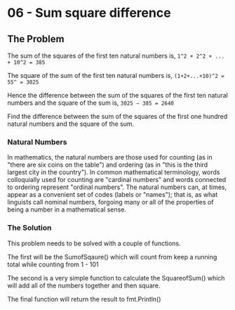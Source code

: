 # 06 - Sum square difference

## The Problem
The sum of the squares of the first ten natural numbers is,
`1^2 + 2^2 + ... + 10^2 = 385`

The square of the sum of the first ten natural numbers is,
`(1+2+...+10)^2 = 55^ = 3025`

Hence the difference between the sum of the squares of the first ten natural numbers and the square of the sum is, 
`3025 − 385 = 2640`

Find the difference between the sum of the squares of the first one hundred natural numbers and the square of the sum.

### Natural Numbers
In mathematics, the natural numbers are those used for counting (as in "there are six coins on the table") and ordering (as in "this is the third largest city in the country"). In common mathematical terminology, words colloquially used for counting are "cardinal numbers" and words connected to ordering represent "ordinal numbers". The natural numbers can, at times, appear as a convenient set of codes (labels or "names"); that is, as what linguists call nominal numbers, forgoing many or all of the properties of being a number in a mathematical sense. 

### The Solution
This problem needs to be solved with a couple of functions. 

The first will be the SumofSqaure() which will count from keep a running total while counting from 1 - 101

The second is a very simple function to calculate the SquareofSum() which will add all of the numbers together and then square.

The final function will return the result to fmt.Println()